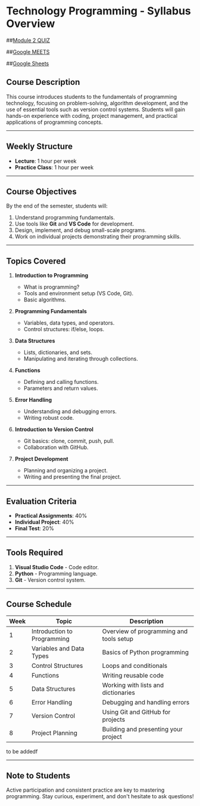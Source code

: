 # Technology Programming - Syllabus Overview

##[Module 2 QUIZ](https://docs.google.com/forms/d/e/1FAIpQLSdoSH8yEX3vySPq_D2ykJ2MNr2f1hId4FGuKhDzu8Q_t1dMLw/viewform?usp=sharing) 

##[Google MEETS](https://teams.live.com/meet/943102024944?p=Oadmco32M0MkIcrC8V)

##[Google Sheets](https://docs.google.com/spreadsheets/d/1iawxzK2c04OQdwWXcxDXgJc15bcNEhC-D_0qda5QlMo/edit?usp=sharing)

## Course Description

This course introduces students to the fundamentals of programming technology, focusing on problem-solving, algorithm development, and the use of essential tools such as version control systems. Students will gain hands-on experience with coding, project management, and practical applications of programming concepts.

---

## Weekly Structure

- **Lecture**: 1 hour per week
- **Practice Class**: 1 hour per week

---

## Course Objectives

By the end of the semester, students will:

1. Understand programming fundamentals.
2. Use tools like **Git** and **VS Code** for development.
3. Design, implement, and debug small-scale programs.
4. Work on individual projects demonstrating their programming skills.

---

## Topics Covered

1. **Introduction to Programming**

   - What is programming?
   - Tools and environment setup (VS Code, Git).
   - Basic algorithms.

2. **Programming Fundamentals**

   - Variables, data types, and operators.
   - Control structures: if/else, loops.

3. **Data Structures**

   - Lists, dictionaries, and sets.
   - Manipulating and iterating through collections.

4. **Functions**

   - Defining and calling functions.
   - Parameters and return values.

5. **Error Handling**

   - Understanding and debugging errors.
   - Writing robust code.

6. **Introduction to Version Control**

   - Git basics: clone, commit, push, pull.
   - Collaboration with GitHub.

7. **Project Development**
   - Planning and organizing a project.
   - Writing and presenting the final project.

---

## Evaluation Criteria

- **Practical Assignments**: 40%
- **Individual Project**: 40%
- **Final Test**: 20%

---

## Tools Required

1. **Visual Studio Code** - Code editor.
2. **Python** - Programming language.
3. **Git** - Version control system.

---

## Course Schedule

| Week | Topic                       | Description                             |
| ---- | --------------------------- | --------------------------------------- |
| 1    | Introduction to Programming | Overview of programming and tools setup |
| 2    | Variables and Data Types    | Basics of Python programming            |
| 3    | Control Structures          | Loops and conditionals                  |
| 4    | Functions                   | Writing reusable code                   |
| 5    | Data Structures             | Working with lists and dictionaries     |
| 6    | Error Handling              | Debugging and handling errors           |
| 7    | Version Control             | Using Git and GitHub for projects       |
| 8    | Project Planning            | Building and presenting your project    |

to be addedf

---

## Note to Students

Active participation and consistent practice are key to mastering programming. Stay curious, experiment, and don't hesitate to ask questions!
